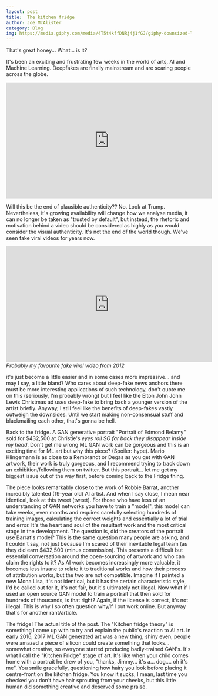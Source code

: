 ```yaml
---
layout: post
title:  The kitchen fridge
author: Joe McAlister
category: Blog
img: https://media.giphy.com/media/4T5t4kffDNRj4j1fGJ/giphy-downsized-large.gif
---
```


That's great honey... What... is it? 

It's been an exciting and frustrating few weeks in the world of arts, AI and Machine Learning. Deepfakes are finally mainstream and are scaring people across the globe.

<iframe width="560" height="315" src="https://www.youtube.com/embed/HJcdVjkqiW8" frameborder="0" allow="accelerometer; autoplay; encrypted-media; gyroscope; picture-in-picture" allowfullscreen></iframe>

Will this be the end of plausible authenticity?? No. Look at Trump. Nevertheless, it's growing availability will change how we analyse media, it can no longer be taken as "trusted by default", but instead, the rhetoric and motivation behind a video should be considered as highly as you would consider the visual authenticity. It's not the end of the world though. We've seen fake viral videos for years now. 

<iframe width="560" height="315" src="https://www.youtube.com/embed/pecV8i8M2J0" frameborder="0" allow="accelerometer; autoplay; encrypted-media; gyroscope; picture-in-picture" allowfullscreen></iframe>
<i>Probably my favourite fake viral video from 2012</i>

it's just become a little easier and in some cases more impressive... and may I say, a little bland? Who cares about deep-fake news anchors there must be more interesting applications of such technology, don't quote me on this (seriously, I'm probably wrong) but I feel like the Elton John John Lewis Christmas ad uses deep-fake to bring back a younger version of the artist briefly. Anyway, I still feel like the benefits of deep-fakes vastly outweigh the downsides. Until we start making non-consensual stuff and blackmailing each other, that's gonna be hell.

Back to the fridge. A GAN generative portrait "Portrait of Edmond Belamy" sold for $432,500 at Christie's *eyes roll SO far back they disappear inside my head*. Don't get me wrong ML GAN work can be gorgeous and this is an exciting time for ML art but why this piece? (Spoiler: hype). Mario Klingemann is as close to a Rembrandt or Degas as you get with GAN artwork, their work is truly gorgeous, and I recommend trying to track down an exhibition/following them on twitter. But this portrait... let me get my biggest issue out of the way first, before coming back to the Fridge thing. 

The piece looks remarkably close to the work of Robbie Barrat, another incredibly talented (19-year old) AI artist. And when I say close, I mean near identical, look at this tweet (tweet). For those who have less of an understanding of GAN networks you have to train a "model", this model can take weeks, even months and requires carefully selecting hundreds of training images, calculating the correct weights and essentially a lot of trial and error. It's the heart and soul of the resultant work and the most critical stage in the development. The question is, did the creators of the portrait use Barrat's model? This is the same question many people are asking, and I couldn't say, not just because I'm scared of their inevitable legal team (as they did earn $432,500 (minus commission). This presents a difficult but essential conversation around the open-sourcing of artwork and who can claim the rights to it? As AI work becomes increasingly more valuable, it becomes less insane to relate it to traditional works and how their process of attribution works, but the two are not compatible. Imagine if I painted a new Mona Lisa, it's not identical, but it has the certain characteristic style, I'd be called out for it, it's not fair, but it's ultimately not illegal. Now what if I used an open source GAN model to train a portrait that then sold for hundreds of thousands, is that right? Again, if the license is correct, it's not illegal. This is why I so often question why/if I put work online. But anyway that's for another rant/article.

The fridge! The actual title of the post. The "Kitchen fridge theory" is something I came up with to try and explain the public's reaction to AI art. In early 2016, 2017 ML GAN generated art was a new thing, shiny even, people were amazed a piece of silicon could create something that looks... somewhat creative, so everyone started producing badly-trained GAN's. It's what I call the "Kitchen Fridge" stage of art. It's like when your child comes home with a portrait he drew of you, "thanks, Jimmy... it's a... dog.... oh it's me". You smile gracefully, questioning how hairy you look before placing it centre-front on the kitchen fridge. You know it sucks, I mean, last time you checked you don't have hair sprouting from your cheeks, but this little human did something creative and deserved some praise.
